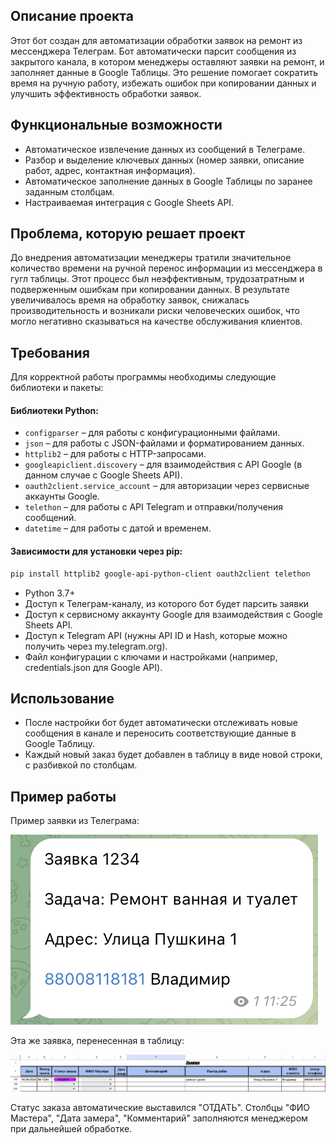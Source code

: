 ## Описание проекта

Этот бот создан для автоматизации обработки заявок на ремонт из мессенджера Телеграм. Бот автоматически парсит сообщения из закрытого канала, в котором менеджеры оставляют заявки на ремонт, и заполняет данные в Google Таблицы. Это решение помогает сократить время на ручную работу, избежать ошибок при копировании данных и улучшить эффективность обработки заявок.

## Функциональные возможности

- Автоматическое извлечение данных из сообщений в Телеграме.
- Разбор и выделение ключевых данных (номер заявки, описание работ, адрес, контактная информация).
- Автоматическое заполнение данных в Google Таблицы по заранее заданным столбцам.
- Настраиваемая интеграция с Google Sheets API.

## Проблема, которую решает проект

До внедрения автоматизации менеджеры тратили значительное количество времени на ручной перенос информации из мессенджера в гугл таблицы. Этот процесс был неэффективным, трудозатратным и подверженным ошибкам при копировании данных. В результате увеличивалось время на обработку заявок, снижалась производительность и возникали риски человеческих ошибок, что могло негативно сказываться на качестве обслуживания клиентов.

## Требования

Для корректной работы программы необходимы следующие библиотеки и пакеты:

#### Библиотеки Python:

- `configparser` – для работы с конфигурационными файлами.
- `json` – для работы с JSON-файлами и форматированием данных.
- `httplib2` – для работы с HTTP-запросами.
- `googleapiclient.discovery` – для взаимодействия с API Google (в данном случае с Google Sheets API).
- `oauth2client.service_account` – для авторизации через сервисные аккаунты Google.
- `telethon` – для работы с API Telegram и отправки/получения сообщений.
- `datetime` – для работы с датой и временем.

#### Зависимости для установки через pip:

```bash
pip install httplib2 google-api-python-client oauth2client telethon
```

- Python 3.7+
- Доступ к Телеграм-каналу, из которого бот будет парсить заявки
- Доступ к сервисному аккаунту Google для взаимодействия с Google Sheets API.
- Доступ к Telegram API (нужны API ID и Hash, которые можно получить через my.telegram.org).
- Файл конфигурации с ключами и настройками (например, credentials.json для Google API).

## Использование

- После настройки бот будет автоматически отслеживать новые сообщения в канале и переносить соответствующие данные в Google Таблицу.
- Каждый новый заказ будет добавлен в таблицу в виде новой строки, с разбивкой по столбцам.

## Пример работы

Пример заявки из Телеграма:

![Пример заявки](images/example.png)

Эта же заявка, перенесенная в таблицу:

![Пример в таблице](images/table.png)

Статус заказа автоматические выставился "ОТДАТЬ". Столбцы "ФИО Мастера", "Дата замера", "Комментарий" заполняются менеджером при дальнейшей обработке.
